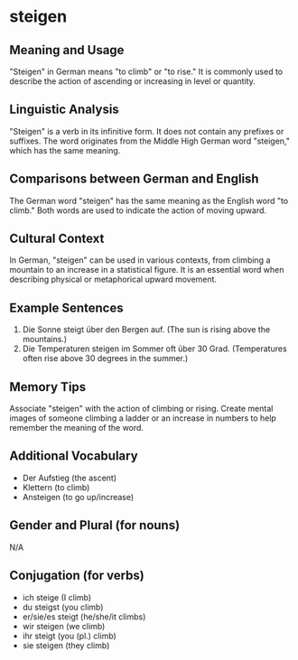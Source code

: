 # steigen
## Meaning and Usage
"Steigen" in German means "to climb" or "to rise." It is commonly used to describe the action of ascending or increasing in level or quantity.

## Linguistic Analysis
"Steigen" is a verb in its infinitive form. It does not contain any prefixes or suffixes. The word originates from the Middle High German word "steigen," which has the same meaning.

## Comparisons between German and English
The German word "steigen" has the same meaning as the English word "to climb." Both words are used to indicate the action of moving upward.

## Cultural Context
In German, "steigen" can be used in various contexts, from climbing a mountain to an increase in a statistical figure. It is an essential word when describing physical or metaphorical upward movement.

## Example Sentences
1. Die Sonne steigt über den Bergen auf. (The sun is rising above the mountains.)
2. Die Temperaturen steigen im Sommer oft über 30 Grad. (Temperatures often rise above 30 degrees in the summer.)

## Memory Tips
Associate "steigen" with the action of climbing or rising. Create mental images of someone climbing a ladder or an increase in numbers to help remember the meaning of the word.

## Additional Vocabulary
- Der Aufstieg (the ascent)
- Klettern (to climb)
- Ansteigen (to go up/increase)

## Gender and Plural (for nouns)
N/A

## Conjugation (for verbs)
- ich steige (I climb)
- du steigst (you climb)
- er/sie/es steigt (he/she/it climbs)
- wir steigen (we climb)
- ihr steigt (you (pl.) climb)
- sie steigen (they climb)